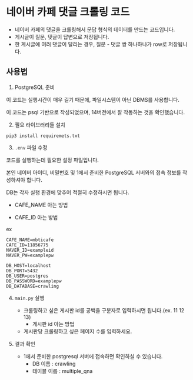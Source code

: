 # 네이버 카페 댓글 크롤링 코드

- 네이버 카페의 댓글을 크롤링해서 문답 형식의 데이터를 만드는 코드입니다.
- 게시글이 질문, 댓글이 답변으로 저장됩니다.
- 한 게시글에 여러 댓글이 달리는 경우, 질문 - 댓글 쌍 하나하나가 row로 저장됩니다.

## 사용법
1. PostgreSQL 준비

이 코드는 실행시간이 매우 길기 때문에, 파일시스템이 아닌 DBMS를 사용합니다.

이 코드는 psql 기반으로 작성되었으며, 14버전에서 잘 작동하는 것을 확인했습니다.

2. 필요 라이브러리들 설치

```
pip3 install requiremets.txt
```

3. `.env` 파일 수정

코드를 실행하는데 필요한 설정 파일입니다.

본인 네이버 아이디, 비밀번호 및 1에서 준비한 PostgreSQL 서버와의 접속 정보를 작성하셔야 합니다.

DB는 각자 실행 환경에 맞추어 적절히 수정하시면 됩니다.

- CAFE_NAME 아는 방법

- CAFE_ID 아는 방법

ex
```
CAFE_NAME=mbticafe
CAFE_ID=11856775
NAVER_ID=exampleid
NAVER_PW=examplepw

DB_HOST=localhost
DB_PORT=5432
DB_USER=postgres
DB_PASSWORD=examplepw
DB_DATABASE=crawling
```

4. `main.py` 실행
    - 크롤링하고 싶은 게시판 id를 공백을 구분자로 입력하시면 됩니다.(ex. 11 12 13)
        - 게시판 id 아는 방법
    - 게시판당 크롤링하고 싶은 페이지 수를 입력하세요.

5. 결과 확인
    - 1에서 준비한 postgresql 서버에 접속하면 확인하실 수 있습니다.
        - DB 이름 : crawling
        - 테이블 이름 : multiple_qna
